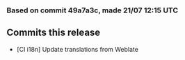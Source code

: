 ### Based on commit 49a7a3c, made 21/07 12:15 UTC
## Commits this release
  - [CI i18n] Update translations from Weblate